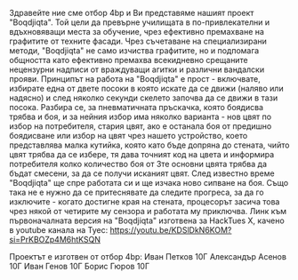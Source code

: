 Здравейте ние сме отбор 4bp и Ви представяме нашият проект "Boqdjiqta". Той цели да превърне училищата в по-привлекателни и вдъхновяващи места за обучение, чрез ефективно премахване на графитите от техните фасади. Чрез съчетаване на специализирани методи, "Boqdjiqta" не само изчиства графитите, но и подпомага общността като ефективно премахва всекидневно срещаните нецензурни надписи от враждуващи агитки и различни вандалски прояви. Принципът на работа на "Boqdjiqta" е прост - включвате, избирате една от двете посоки в която искате да се движи (наляво или надясно) и след няколко секунди скелето започва да се движи в тази посока. Разбира се, за пневматичната пръскачка, която боядисва трябва и боя, и за нейния избор има няколко варианта - нов цвят по избор на потребителя, стария цвят, ако е останала боя от предишно боядисване или избор на цвят чрез нашето устройство, което представлява малка кутийка, която като бъде допряна до стената, чийто цвят трябва да се избере, тя дава точният код на цвета и информира потребителя колко количество боя от 3те основни цвята трябва да бъдат смесени, за да се получи исканият цвят. След известно време "Boqdjiqta" ще спре работата си и ще изчака ново сипване на боя. Също така не е нужно да се притеснявате да следите прогреса, за да го изключите - когато достигне края на стената, процесорът засича това чрез някой от четирите му сензора и работата му приключва.
Линк към първоначалната версия на "Boqdjiqta" изготвена за HackTues X, качено в youtube канала на Туес:
https://youtu.be/KDSlDkN6KOM?si=PrKBOZp4M6htKSQN

Проектът е изготвен от отбор 4bp:
Иван Петков 10Г
Александър Асенов 10Г
Иван Генов 10Г
Борис Гюров 10Г
